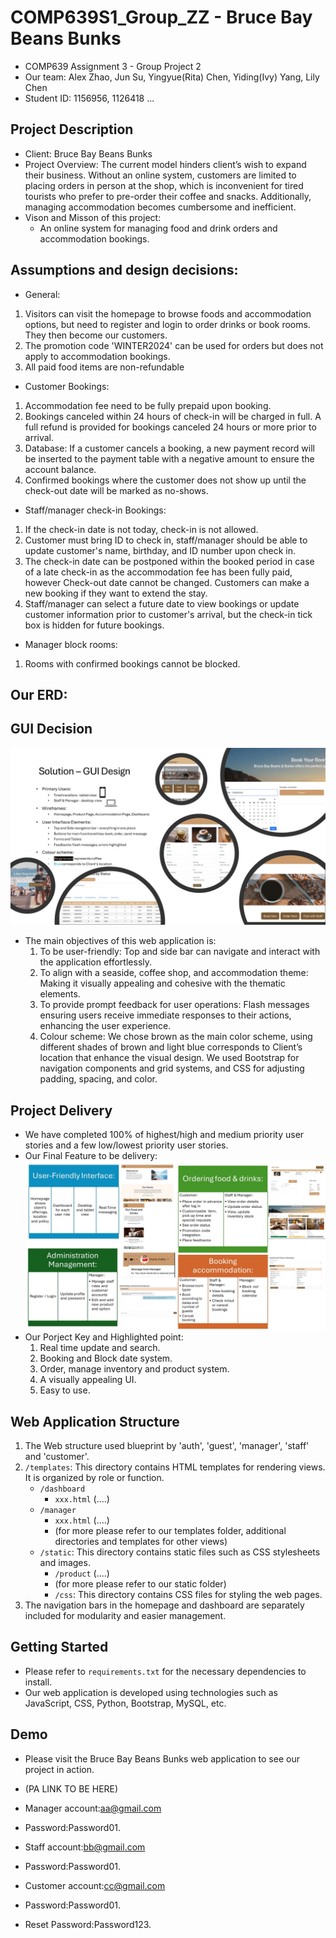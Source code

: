 # COMP639S1_Group_ZZ - Bruce Bay Beans Bunks
- COMP639 Assignment 3 - Group Project 2
- Our team: Alex Zhao, Jun Su, Yingyue(Rita) Chen, Yiding(Ivy) Yang, Lily Chen
- Student ID: 1156956, 1126418 ...

## Project Description
- Client: Bruce Bay Beans Bunks
- Project Overview: The current model hinders client’s wish to expand their business. Without an online system, customers are limited to placing orders in person at the shop, which is inconvenient for tired tourists who prefer to pre-order their coffee and snacks. Additionally, managing accommodation becomes cumbersome and inefficient.
- Vison and Misson of this project: 
    - An online system for managing food and drink orders and accommodation bookings. 

## Assumptions and design decisions:
- General: 
1. Visitors can visit the homepage to browse foods and accommodation options, but need to register and login to order drinks or book rooms. They then become our customers.
2. The promotion code 'WINTER2024' can be used for orders but does not apply to accommodation bookings.
3. All paid food items are non-refundable

- Customer Bookings:
1. Accommodation fee need to be fully prepaid upon booking.
2. Bookings canceled within 24 hours of check-in will be charged in full. A full refund is provided for bookings canceled 24 hours or more prior to arrival.
3. Database: If a customer cancels a booking, a new payment record will be inserted to the payment table with a negative amount to ensure the account balance.
4. Confirmed bookings where the customer does not show up until the check-out date will be marked as no-shows.

- Staff/manager check-in Bookings:
1. If the check-in date is not today, check-in is not allowed.
2. Customer must bring ID to check in, staff/manager should be able to update customer's name, birthday, and ID number upon check in.
3. The check-in date can be postponed within the booked period in case of a late check-in as the accommodation fee has been fully paid, however Check-out date cannot be changed. Customers can make a new booking if they want to extend the stay.
4. Staff/manager can select a future date to view bookings or update customer information prior to customer's arrival, but the check-in tick box is hidden for future bookings. 

- Manager block rooms:
1. Rooms with confirmed bookings cannot be blocked.


## Our ERD:

## GUI Decision
![Project Diagram](project_diagram_for_github_readme/02.jpg "Project Diagram")
- The main objectives of this web application is:
    1. To be user-friendly: Top and side bar can navigate and interact with the application effortlessly.
    2. To align with a seaside, coffee shop, and accommodation theme: Making it visually appealing and cohesive with the thematic elements.
    3. To provide prompt feedback for user operations: Flash messages ensuring users receive immediate responses to their actions, enhancing the user experience.
    4. Colour scheme: We chose brown as the main color scheme, using different shades of brown and light blue corresponds to Client’s location that enhance the visual design. We used Bootstrap for navigation components and grid systems, and CSS for adjusting padding, spacing, and color.

## Project Delivery
- We have completed 100% of highest/high and medium priority user stories and a few low/lowest priority user stories.
- Our Final Feature to be delivery:
![Project Diagram](project_diagram_for_github_readme/01.jpg "Project Diagram")
- Our Porject Key and Highlighted point: 
    1. Real time update and search.
    2. Booking and Block date system.
    3. Order, manage inventory and product system.
    4. A visually appealing UI.
    5. Easy to use.

## Web Application Structure
1. The Web structure used blueprint by 'auth', 'guest', 'manager', 'staff' and 'customer'.
2. `/templates`: This directory contains HTML templates for rendering views. It is organized by role or function.
    - `/dashboard`
        - `xxx.html`
            (....)
    - `/manager`
        - `xxx.html`
            (....)
        - (for more please refer to our templates folder, additional directories and templates for other views)
    - `/static`: This directory contains static files such as CSS stylesheets and images.
        - `/product`
            (....)
        - (for more please refer to our static folder)
      - `/css`: This directory contains CSS files for styling the web pages.
3. The navigation bars in the homepage and dashboard are separately included for modularity and easier management.

## Getting Started
- Please refer to `requirements.txt` for the necessary dependencies to install.
- Our web application is developed using technologies such as JavaScript, CSS, Python, Bootstrap, MySQL, etc.

## Demo
- Please visit the Bruce Bay Beans Bunks web application to see our project in action.
- (PA LINK TO BE HERE)

- Manager account:aa@gmail.com
- Password:Password01.

- Staff account:bb@gmail.com
- Password:Password01.

- Customer account:cc@gmail.com
- Password:Password01.

- Reset Password:Password123.
